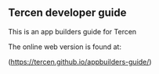 ## Tercen developer guide

This is an app builders guide for Tercen

The online web version is found at:

(https://tercen.github.io/appbuilders-guide/)

